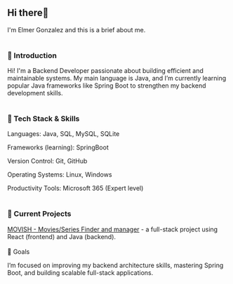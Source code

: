 ## Hi there👋

I'm Elmer Gonzalez and this is a brief about me.
<br>
<br>
### 👋 Introduction

Hi! I'm a Backend Developer passionate about building efficient and maintainable systems.
My main language is Java, and I’m currently learning popular Java frameworks like Spring Boot to strengthen my backend development skills.
<br>
<br>

### 🧠 Tech Stack & Skills

Languages: Java, SQL, MySQL, SQLite

Frameworks (learning): SpringBoot

Version Control: Git, GitHub

Operating Systems: Linux, Windows

Productivity Tools: Microsoft 365 (Expert level)
<br>
<br>
### 🚀 Current Projects

<a href="#" target="_blank">MOVISH - Movies/Series Finder and manager</a> - a full-stack project using React (frontend) and Java (backend).
<br>
<br>
🎯 Goals

I’m focused on improving my backend architecture skills, mastering Spring Boot, and building scalable full-stack applications.
